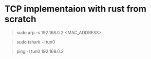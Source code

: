 # TCP implementaion with rust from scratch

> sudo arp -s 192.168.0.2 <MAC_ADDRESS>

> sudo tshark -i tun0

> ping -I tun0 192.168.0.2
